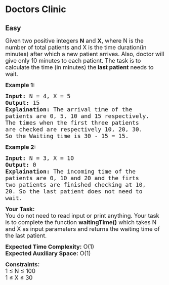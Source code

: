 # Doctors Clinic
## Easy
<div class="problem-statement">
                <p></p><p><span style="font-size:18px">Given two positive integers <strong>N</strong> and <strong>X</strong>, where N is the number of total patients and X is the time duration(in minutes) after which a new patient arrives. Also, doctor will give only 10 minutes to each patient. The task is to calculate the time (in minutes) the<strong> last patient</strong> needs to wait.</span></p>

<p><strong><span style="font-size:18px">Example 1:</span></strong></p>

<pre><span style="font-size:18px"><strong>Input:</strong> N = 4, X = 5
<strong>Output:</strong> 15
<strong>Explaination:</strong> The arrival time of the 
patients are 0, 5, 10 and 15 respectively. 
The times when the first three patients 
are checked are respectively 10, 20, 30. 
So the Waiting time is 30 - 15 = 15.</span></pre>

<p><strong><span style="font-size:18px">Example 2:</span></strong></p>

<pre><span style="font-size:18px"><strong>Input:</strong> N = 3, X = 10
<strong>Output:</strong> 0
<strong>Explaination:</strong> The incoming time of the 
patients are 0, 10 and 20 and the firts 
two patients are finished checking at 10, 
20. So the last patient does not need to 
wait.</span></pre>

<p><span style="font-size:18px"><strong>Your Task:</strong><br>
You do not need to read input or print anything. Your task is to complete the function <strong>waitingTime()</strong> which takes N and X as input parameters and returns the waiting time of the last patient.</span></p>

<p><span style="font-size:18px"><strong>Expected Time Complexity:</strong> O(1)<br>
<strong>Expected Auxiliary Space:</strong> O(1)</span></p>

<p><span style="font-size:18px"><strong>Constraints:</strong><br>
1 ≤ N ≤ 100<br>
1 ≤ X ≤ 30</span></p>
 <p></p>
            </div>
